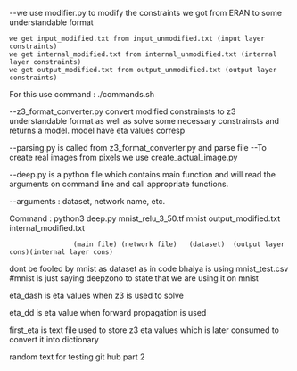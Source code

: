 
--we use modifier.py to modify the constraints we got from ERAN to some understandable format 

	we get input_modified.txt from input_unmodified.txt (input layer constraints)
	we get internal_modified.txt from internal_unmodified.txt (internal layer constraints)
	we get output_modified.txt from output_unmodified.txt (output layer constraints)

For this use command :  ./commands.sh

--z3_format_converter.py convert modified constrainsts to z3 understandable format 
  as well as solve some necessary constrainsts and returns a model. model have eta
  values corresp 

--parsing.py is called from z3_format_converter.py and parse file 
--To create real images from pixels we use create_actual_image.py

--deep.py is a python file which contains main function and will read the arguments on command line 
  and call appropriate functions.

--arguments : dataset, network name, etc.


Command : python3 deep.py mnist_relu_3_50.tf mnist output_modified.txt internal_modified.txt
											
		            (main file) (network file)   (dataset)  (output layer cons)(internal layer cons)






dont be fooled by mnist as dataset as in code bhaiya is using mnist_test.csv
#mnist is just saying deepzono to state that we are using it on mnist


eta_dash is eta values when z3 is used to solve

eta_dd is eta value when forward propagation is used



first_eta is text file used to store  z3 eta values which is later consumed to convert it into dictionary

random text for testing git hub part 2